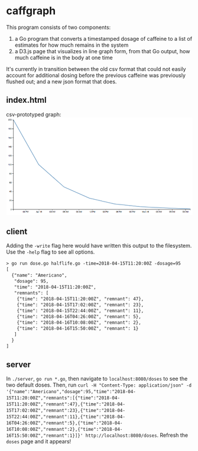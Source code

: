 # caffgraph
This program consists of two components: 

1. a Go program that converts a timestamped dosage of caffeine to a list of estimates for how much remains in the system 
2. a D3.js page that visualizes in line graph form, from that Go output, how much caffeine is in the body at one time

It's currently in transition between the old csv format that could not easily account for additional dosing before the previous caffeine was previously flushed out; and a new json format that does.

## index.html
csv-prototyped graph:
![rendered from 2018-04-14T18:14:00Z,200](rendered_graph.png)

## client
Adding the `-write` flag here would have written this output to the filesystem. Use the `-help` flag to see all options.
```
> go run dose.go halflife.go -time=2018-04-15T11:20:00Z -dosage=95
[
  {"name": "Americano",
   "dosage": 95,
   "time": "2018-04-15T11:20:00Z",
   "remnants": [
    {"time": "2018-04-15T11:20:00Z", "remnant": 47},
    {"time": "2018-04-15T17:02:00Z", "remnant": 23},
    {"time": "2018-04-15T22:44:00Z", "remnant": 11},
    {"time": "2018-04-16T04:26:00Z", "remnant": 5},
    {"time": "2018-04-16T10:08:00Z", "remnant": 2},
    {"time": "2018-04-16T15:50:00Z", "remnant": 1}
   ]
  }
]
```

## server
In `./server`, `go run *.go`, then navigate to `localhost:8080/doses` to see the two default doses. Then, run `curl -H "Content-Type: application/json" -d '{"name":"Americano","dosage":95,"time":"2018-04-15T11:20:00Z","remnants":[{"time":"2018-04-15T11:20:00Z","remnant":47},{"time":"2018-04-15T17:02:00Z","remnant":23},{"time":"2018-04-15T22:44:00Z","remnant":11},{"time":"2018-04-16T04:26:00Z","remnant":5},{"time":"2018-04-16T10:08:00Z","remnant":2},{"time":"2018-04-16T15:50:00Z","remnant":1}]}' http://localhost:8080/doses`. Refresh the `doses` page and it appears!
